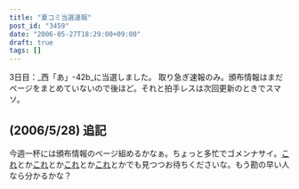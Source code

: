 ```yaml
---
title: "夏コミ当選速報"
post_id: "3459"
date: "2006-05-27T18:29:00+09:00"
draft: true
tags: []
---
```



3日目：_西「あ」-42b_に当選しました。 取り急ぎ速報のみ。頒布情報はまだページをまとめていないので後ほど。それと拍手レスは次回更新のときでスマソ。
## (2006/5/28) 追記
今週一杯には頒布情報のページ組めるかなぁ。ちょっと多忙でゴメンナサイ。[これ](https://danmaq.com/!/thA/reimu.jpg)とか[これ](https://danmaq.com/!/thA/marisa.jpg)とか[これ](https://danmaq.com/!/thA/sakuya.jpg)とか[これ](https://danmaq.com/3460)とかでも見つつお待ちくださいな。もう勘の早い人なら分かるかな？

